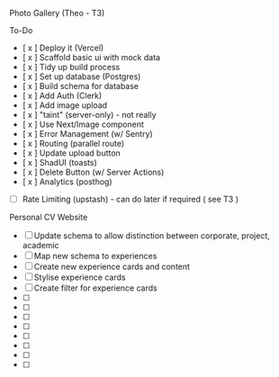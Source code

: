 Photo Gallery (Theo - T3)

To-Do

- [ x ] Deploy it (Vercel)
- [ x ] Scaffold basic ui with mock data
- [ x ] Tidy up build process
- [ x ] Set up database (Postgres)
- [ x ] Build schema for database
- [ x ] Add Auth (Clerk)
- [ x ] Add image upload
- [ x ] "taint" (server-only) - not really
- [ x ] Use Next/Image component
- [ x ] Error Management (w/ Sentry)
- [ x ] Routing (parallel route)
- [ x ] Update upload button
- [ x ] ShadUI (toasts)
- [ x ] Delete Button (w/ Server Actions)
- [ x ] Analytics (posthog)
- [ ] Rate Limiting (upstash) - can do later if required ( see T3 )

Personal CV Website

- [ ] Update schema to allow distinction between corporate, project, academic
- [ ] Map new schema to experiences
- [ ] Create new experience cards and content
- [ ] Stylise experience cards
- [ ] Create filter for experience cards
- [ ]
- [ ]
- [ ]
- [ ]
- [ ]
- [ ]
- [ ]
- [ ]